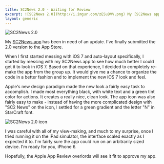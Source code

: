 ```yaml
---
title: SC2News 2.0 - Waiting for Review
excerpt: ![SC2News 2.0](http://i.imgur.com/zESuDVV.png) My [SC2News app](https://itunes.apple.com/us/app/sc2news-app/id497279494?mt=8) has been in need of an update. I've finally submitted the 2.0 version to the App Store.
layout: generic
---
```


![SC2News 2.0](http://i.imgur.com/zESuDVV.png)

My [SC2News app](https://itunes.apple.com/us/app/sc2news-app/id497279494?mt=8) has been in need of an update. I've finally submitted the 2.0 version to the App Store.

When I first started messing with iOS 7 and auto-layout specifically, I started by messing with my SC2News app to see how much better I could get it to look in iOS 7. Based on that experience, I decided to completely re-make the app from the group up. It would give me a chance to organize the code in a better fashion and to implement the new iOS 7 look and feel.

Apple's new design paradigm made the new look a fairly easy task to accomplish. I made most everything black, with white text and a green tint color for actions. It creates a really nice, clean look. The app icon was also fairly easy to make - instead of having the more complicated design with "SC2 News" on the icon, I settled for a green gradient and the letter "N" in StarCraft font.

![SC2News 2.0 icon](http://i.imgur.com/5KpK52E.png)

I was careful with all of my view-making, and much to my surprise, once I tried running it on the iPad simulator, the interface scaled exactly as I expected it to. I'm fairly sure the app could run on an arbitrarily sized device. I'm ready for you, iPhone 6.

Hopefully, the Apple App Review overlords will see it fit to approve my app.
